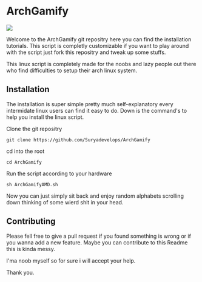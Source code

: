 # ArchGamify

![](/home/surya/.config/marktext/images/2022-01-24-22-08-58-image.png)



Welcome to the ArchGamify git repositry here you can find the installation tutorials. This script is completly customizable if you want to play around with the script just fork this repositry and tweak up some stuffs.

This linux script is completely made for the noobs and lazy people out there who find difficulties to setup their arch linux system.

## Installation

The installation is super simple pretty much self-explanatory every intermidate linux users can find it easy to do. Down is the command's to help you install the linux script.



Clone the git repositry

```git
git clone https://github.com/Suryadevelops/ArchGamify
```

cd into the root

```
cd ArchGamify
```

Run the script according to your hardware

```shell
sh ArchGamifyAMD.sh
```

Now you can just simply sit back and enjoy random alphabets scrolling down thinking of some wierd shit in your head.

## Contributing

Please fell free to give a pull request if you found something is wrong or if you wanna add a new feature. Maybe you can contribute to this Readme this is kinda messy.

I'ma noob myself so for sure i will accept your help.

Thank you.

